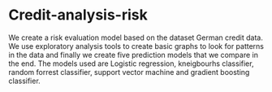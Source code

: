 # Credit-analysis-risk

We create a risk evaluation model based on the dataset German credit data. We use exploratory analysis tools to create basic graphs to look for patterns in the data and finally we create five prediction models that we compare in the end. The models used are Logistic regression, kneigbourhs classifier, random forrest classifier, support vector machine and gradient boosting classifier.
